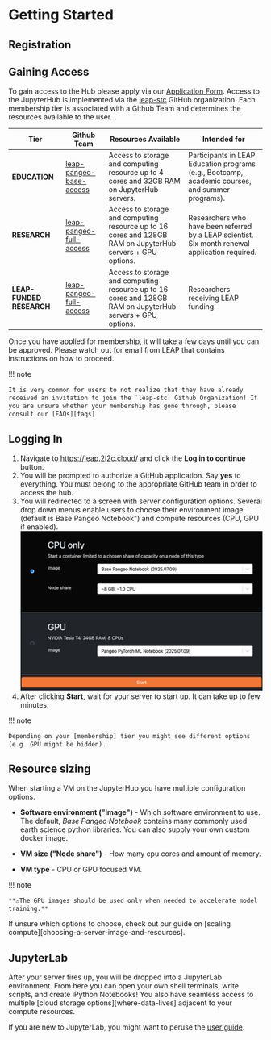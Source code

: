 # Getting Started

## Registration

## Gaining Access

To gain access to the Hub please apply via our [Application Form](https://forms.gle/RpeaMZh5btTdZtzu8). Access to the JupyterHub is implemented via the [leap-stc](https://github.com/orgs/leap-stc/teams) GitHub organization. Each membership tier is associated with a Github Team and determines the resources available to the user.

| Tier                     | Github Team                                                                               | Resources Available                                                                                        | Intended for                                                                                     |
| ------------------------ | ----------------------------------------------------------------------------------------- | ---------------------------------------------------------------------------------------------------------- | ------------------------------------------------------------------------------------------------ |
| **EDUCATION**            | [leap-pangeo-base-access](https://github.com/orgs/leap-stc/teams/leap-pangeo-base-access) | Access to storage and computing resource up to 4 cores and 32GB RAM on JupyterHub servers.                 | Participants in LEAP Education programs (e.g., Bootcamp, academic courses, and summer programs). |
| **RESEARCH**             | [leap-pangeo-full-access](https://github.com/orgs/leap-stc/teams/leap-pangeo-full-access) | Access to storage and computing resource up to 16 cores and 128GB RAM on JupyterHub servers + GPU options. | Researchers who have been referred by a LEAP scientist. Six month renewal application required.  |
| **LEAP-FUNDED RESEARCH** | [leap-pangeo-full-access](https://github.com/orgs/leap-stc/teams/leap-pangeo-full-access) | Access to storage and computing resource up to 16 cores and 128GB RAM on JupyterHub servers + GPU options. | Researchers receiving LEAP funding.                                                              |

Once you have applied for membership, it will take a few days until you can be approved. Please watch out for email from LEAP that contains instructions on how to proceed.

!!! note

    It is very common for users to not realize that they have already received an invitation to join the `leap-stc` Github Organization! If you are unsure whether your membership has gone through, please consult our [FAQs][faqs]

## Logging In

1. Navigate to <https://leap.2i2c.cloud/> and click the **Log in to continue** button.
1. You will be prompted to authorize a GitHub application. Say **yes** to everything.
    You must belong to the appropriate GitHub team in order to access the hub.
1. You will redirected to a screen with server configuration options. Several drop down menus enable users to choose their environment image (default is Base Pangeo Notebook") and compute resources (CPU, GPU if enabled).
    ![Server Options](../assets/hub_menu.png)
1. After clicking **Start**, wait for your server to start up. It can take up to few minutes.

!!! note

    Depending on your [membership] tier you might see different options (e.g. GPU might be hidden).

## Resource sizing

When starting a VM on the JupyterHub you have multiple configuration options.

- **Software environment ("Image")** - Which software environment to use. The default, *_Base Pangeo Notebook_* contains many commonly used earth science python libraries. You can also supply your own custom docker image.

- **VM size ("Node share")** - How many cpu cores and amount of memory.

- **VM type** - CPU or GPU focused VM.

!!! note

    **⚠️The GPU images should be used only when needed to accelerate model training.**

If unsure which options to choose, check out our guide on [scaling compute][choosing-a-server-image-and-resources].

## JupyterLab

After your server fires up, you will be dropped into a JupyterLab environment. From here you can open your own shell terminals, write scripts, and create iPython Notebooks! You also have seamless access to multiple [cloud storage options][where-data-lives] adjacent to your compute resources.

If you are new to JupyterLab, you might want to peruse the [user guide](https://jupyterlab.readthedocs.io/en/stable/user/interface.html).

